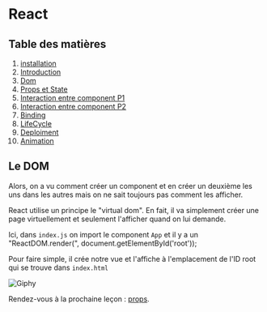 # React

## Table des matières

1. [installation](./Installation.md) 
2. [Introduction](./introduction.md) 
3. [Dom](./Dom.md)
4. [Props et State](./PropsEtState.md)
5. [Interaction entre component P1](./InteractionEntreComponentPartie1.md) 
6. [Interaction entre component P2](./InteractionEntreComponentPartie2.md) 
7. [Binding](./Binding.md)
8. [LifeCycle](./LifeCycle.md)
9. [Deploiment](./Deploiment.md)
10. [Animation](./Animations.md)


## Le DOM
Alors, on a vu comment créer un component et en créer un deuxième les uns dans les autres mais on ne sait toujours pas comment les afficher.

React utilise un principe le "virtual dom". En fait, il va simplement créer une page virtuellement et seulement l'afficher quand on lui demande.

Ici, dans `index.js` on import le component `App` et il y a un "ReactDOM.render(<App />", document.getElementById('root'));

Pour faire simple, il crée notre vue et l'affiche à l'emplacement de l'ID root qui se trouve dans `index.html`

![Giphy](https://ressources.blogdumoderateur.com/2013/02/gif-anime.gif)


Rendez-vous à la prochaine leçon : [props](./PropsEtState.md).


